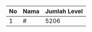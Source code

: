 | No | Nama            | Jumlah Level |
|----|-----------------|--------------|
| 1  | #    |    5206        |
